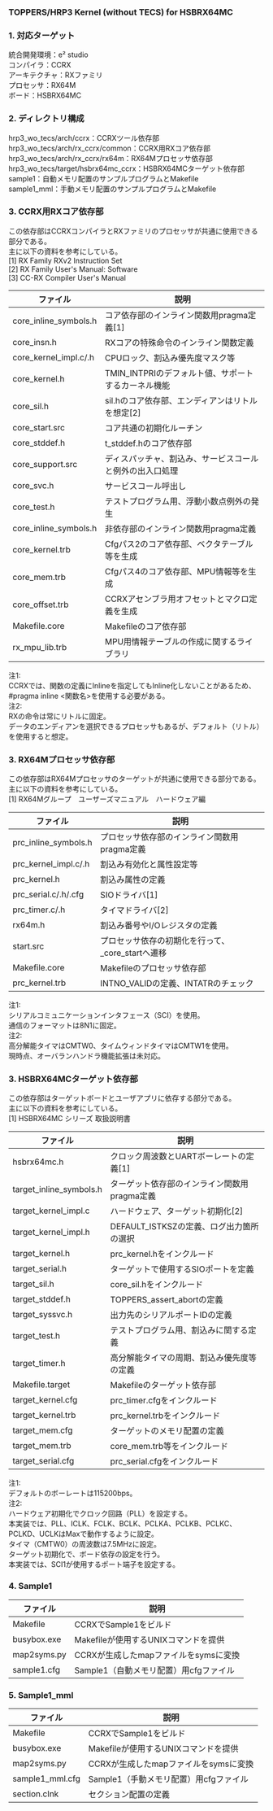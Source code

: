 ### TOPPERS/HRP3 Kernel (without TECS) for HSBRX64MC

### 1. 対応ターゲット

統合開発環境：e² studio  
コンパイラ：CCRX  
アーキテクチャ：RXファミリ  
プロセッサ：RX64M  
ボード：HSBRX64MC  

### 2. ディレクトリ構成

hrp3_wo_tecs/arch/ccrx：CCRXツール依存部  
hrp3_wo_tecs/arch/rx_ccrx/common：CCRX用RXコア依存部  
hrp3_wo_tecs/arch/rx_ccrx/rx64m：RX64Mプロセッサ依存部  
hrp3_wo_tecs/target/hsbrx64mc_ccrx：HSBRX64MCターゲット依存部  
sample1：自動メモリ配置のサンプルプログラムとMakefile  
sample1_mml：手動メモリ配置のサンプルプログラムとMakefile  

### 3. CCRX用RXコア依存部

この依存部はCCRXコンパイラとRXファミリのプロセッサが共通に使用できる部分である。  
主に以下の資料を参考にしている。  
[1] RX Family RXv2 Instruction Set  
[2] RX Family User's Manual: Software  
[3] CC-RX Compiler User's Manual  

| ファイル | 説明 |
| ------ | ------ |
| core_inline_symbols.h | コア依存部のインライン関数用pragma定義[1] |
| core_insn.h | RXコアの特殊命令のインライン関数定義 |
| core_kernel_impl.c/.h | CPUロック、割込み優先度マスク等 |
| core_kernel.h | TMIN_INTPRIのデフォルト値、サポートするカーネル機能 |
| core_sil.h | sil.hのコア依存部、エンディアンはリトルを想定[2] |
| core_start.src | コア共通の初期化ルーチン |
| core_stddef.h | t_stddef.hのコア依存部 |
| core_support.src | ディスパッチャ、割込み、サービスコールと例外の出入口処理 |
| core_svc.h | サービスコール呼出し |
| core_test.h | テストプログラム用、浮動小数点例外の発生 |
| core_inline_symbols.h | 非依存部のインライン関数用pragma定義 |
| core_kernel.trb | Cfgパス2のコア依存部、ベクタテーブル等を生成 |
| core_mem.trb | Cfgパス4のコア依存部、MPU情報等を生成 |
| core_offset.trb | CCRXアセンブラ用オフセットとマクロ定義を生成 |
| Makefile.core | Makefileのコア依存部 |
| rx_mpu_lib.trb | MPU用情報テーブルの作成に関するライブラリ |

注1:  
CCRXでは、関数の定義にInlineを指定してもInline化しないことがあるため、  
#pragma inline <関数名>を使用する必要がある。  
注2:  
RXの命令は常にリトルに固定。  
データのエンディアンを選択できるプロセッサもあるが、デフォルト（リトル）を使用すると想定。  

### 3. RX64Mプロセッサ依存部

この依存部はRX64Mプロセッサのターゲットが共通に使用できる部分である。  
主に以下の資料を参考にしている。  
[1] RX64Mグループ　ユーザーズマニュアル　ハードウェア編  

| ファイル | 説明 |
| ------ | ------ |
| prc_inline_symbols.h | プロセッサ依存部のインライン関数用pragma定義 |
| prc_kernel_impl.c/.h | 割込み有効化と属性設定等 |
| prc_kernel.h | 割込み属性の定義 |
| prc_serial.c/.h/.cfg | SIOドライバ[1] |
| prc_timer.c/.h | タイマドライバ[2] |
| rx64m.h | 割込み番号やI/Oレジスタの定義 |
| start.src | プロセッサ依存の初期化を行って、_core_startへ遷移 |
| Makefile.core | Makefileのプロセッサ依存部 |
| prc_kernel.trb | INTNO_VALIDの定義、INTATRのチェック |

注1:  
シリアルコミュニケーションインタフェース（SCI）を使用。  
通信のフォーマットは8N1に固定。  
注2:  
高分解能タイマはCMTW0、タイムウィンドタイマはCMTW1を使用。  
現時点、オーバランハンドラ機能拡張は未対応。  

### 3. HSBRX64MCターゲット依存部

この依存部はターゲットボードとユーザアプリに依存する部分である。  
主に以下の資料を参考にしている。  
[1] HSBRX64MC シリーズ 取扱説明書  

| ファイル | 説明 |
| ------ | ------ |
| hsbrx64mc.h | クロック周波数とUARTボーレートの定義[1] |
| target_inline_symbols.h | ターゲット依存部のインライン関数用pragma定義 |
| target_kernel_impl.c | ハードウェア、ターゲット初期化[2] |
| target_kernel_impl.h | DEFAULT_ISTKSZの定義、ログ出力箇所の選択 |
| target_kernel.h | prc_kernel.hをインクルード |
| target_serial.h | ターゲットで使用するSIOポートを定義 |
| target_sil.h | core_sil.hをインクルード |
| target_stddef.h | TOPPERS_assert_abortの定義 |
| target_syssvc.h | 出力先のシリアルポートIDの定義 |
| target_test.h | テストプログラム用、割込みに関する定義 |
| target_timer.h | 高分解能タイマの周期、割込み優先度等の定義 |
| Makefile.target | Makefileのターゲット依存部 |
| target_kernel.cfg | prc_timer.cfgをインクルード |
| target_kernel.trb | prc_kernel.trbをインクルード |
| target_mem.cfg | ターゲットのメモリ配置の定義 |
| target_mem.trb | core_mem.trb等をインクルード |
| target_serial.cfg | prc_serial.cfgをインクルード |

注1:  
デフォルトのボーレートは115200bps。  
注2:  
ハードウェア初期化でクロック回路（PLL）を設定する。  
本実装では、PLL、ICLK、FCLK、BCLK、PCLKA、PCLKB、PCLKC、PCLKD、UCLKはMaxで動作するように設定。  
タイマ（CMTW0）の周波数は7.5MHzに設定。  
ターゲット初期化で、ボード依存の設定を行う。  
本実装では、SCI1が使用するポート端子を設定する。  

### 4. Sample1

| ファイル | 説明 |
| ------ | ------ |
| Makefile | CCRXでSample1をビルド |
| busybox.exe | Makefileが使用するUNIXコマンドを提供 |
| map2syms.py | CCRXが生成したmapファイルをsymsに変換 |
| sample1.cfg | Sample1（自動メモリ配置）用cfgファイル |

### 5. Sample1_mml

| ファイル | 説明 |
| ------ | ------ |
| Makefile | CCRXでSample1をビルド |
| busybox.exe | Makefileが使用するUNIXコマンドを提供 |
| map2syms.py | CCRXが生成したmapファイルをsymsに変換 |
| sample1_mml.cfg | Sample1（手動メモリ配置）用cfgファイル |
| section.clnk | セクション配置の定義 |
